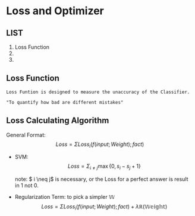 # Loss and Optimizer

## LIST

1. Loss Function
2. 
3. 


## Loss Function

    Loss Funtion is designed to measure the unaccuracy of the Classifier.

    "To quantify how bad are different mistakes"

## Loss Calculating Algorithm

General Format:$$Loss = \Sigma Loss_{i}(f(input;Weight);fact)$$

- SVM: 
  $$Loss = \Sigma_{i \neq j} \max\{0, s_i - s_j + 1\}$$

  note: $ i \neq j$ is necessary, or the Loss for a perfect answer is result in 1 not 0.

- Regularization Term: to pick a simpler $\mathbb{W}$
    $$Loss = \Sigma Loss_{i}(f(input;Weight);fact)+ \lambda \mathbb{R(Weight)}$$


